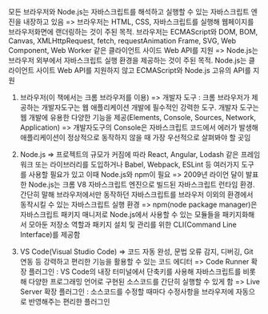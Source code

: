 모든 브라우저와 Node.js는 자바스크립트를 해석하고 실행할 수 있는 자바스크립트 엔진을 내장하고 있음
 => 브라우저는 HTML, CSS, 자바스크립트를 실행해 웹페이지를 브라우저화면에 랜더링하는 것이 주된 목적. 브라우저는 ECMAScript와 DOM, BOM, Canvas, XMLHttpRequest, fetch, requestAnimation Frame, SVG, Web Component, Web Worker 같은 클라이언트 사이드 Web API를 지원
 => Node.js는 브라우저 외부에서 자바스크립트 실행 환경을 제공하는 것이 주된 목적. Node.js는 클라이언트 사이트 Web API를 지원하지 않고 ECMAScript와 Node.js 고유의 API를 지원

1. 브라우저(이 책에서는 크롬 브라우저를 이용)
 => 개발자 도구 : 크롬 브라우저가 제공하는 개발자도구는 웹 애플리케이션 개발에 필수적인 강력한 도구. 개발자 도구는 웹 개발에 유용한 다양한 기능을 제공(Elements, Console, Sources, Network, Application)
 => 개발자도구의 Console은 자바스크립트 코드에서 에러가 발생해 애플리케이션이 정상적으로 동작하지 않을 때 가장 우선적으로 살펴봐야 할 곳임

2. Node.js
 => 프로젝트의 규모가 커짐에 따라 React, Angular, Lodash 같은 프레임워크 또는 라이브러리를 도입하거나 Babel, Webpack, ESLint 등 여러가지 도구를 사용할 필요가 있고 이때 Node.js와 npm이 필요
 => 2009년 라이언 달이 발표한 Node.js는 크롬 V8 자바스크립트 엔진으로 빌드된 자바스크립트 런타임 환경. 간단히 말해 브라우저에서만 동작하던 자바스크립트를 브라우저 이외의 환경에서 동작시킬 수 있는 자바스크립트 실행 환경
 => npm(node package manager)은 자바스크립트 패키지 매니저로 Node.js에서 사용할 수 있는 모듈들을 패키지화해서 모아둔 저장소 역할과 패키지 설치 및 관리를 위한 CLI(Command Line Interface)를 제공함

3. VS Code(Visual Studio Code)
 => 코드 자동 완성, 문법 오류 감지, 디버깅, Git 연동 등 강력하고 편리한 기능을 활용할 수 있는 코드 에디터
 => Code Runner 확장 플러그인 : VS Code의 내장 터미널에서 단축키를 사용해 자바스크립트를 비롯해 다양한 프로그래밍 언어로 구현된 소스코드를 간단히 실행할 수 있게 함
 => Live Server 확장 플러그인 : 소스코드를 수정할 때마다 수정사항을 브라우저에 자동으로 반영해주는 편리한 플러그인